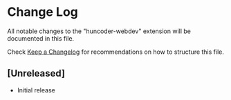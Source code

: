 # Change Log

All notable changes to the "huncoder-webdev" extension will be documented in this file.

Check [Keep a Changelog](http://keepachangelog.com/) for recommendations on how to structure this file.

## [Unreleased]

- Initial release